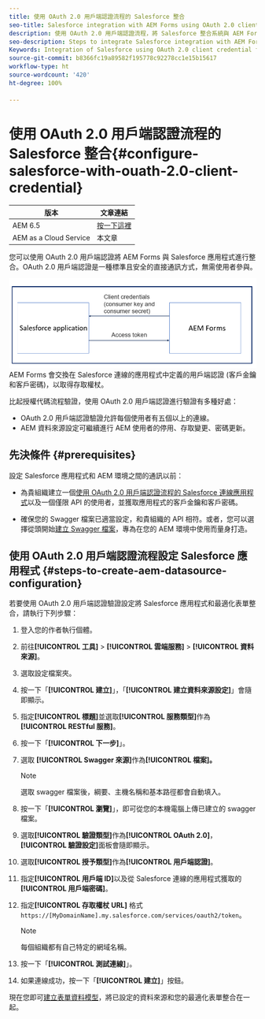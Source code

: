 ```yaml
---
title: 使用 OAuth 2.0 用戶端認證流程的 Salesforce 整合
seo-title: Salesforce integration with AEM Forms using OAuth 2.0 client credential flow
description: 使用 OAuth 2.0 用戶端認證流程，將 Salesforce 整合系統與 AEM Forms 進行整合的步驟
seo-description: Steps to integrate Salesforce integration with AEM Forms using OAuth 2.0 client credential flow
Keywords: Integration of Salesforce using OAuth 2.0 client credential flow, salesforce integration with oauth2 using client credential flow, salesforce and client credential integration
source-git-commit: b8366fc19a89582f195778c92278cc1e15b15617
workflow-type: ht
source-wordcount: '420'
ht-degree: 100%

---
```



# 使用 OAuth 2.0 用戶端認證流程的 Salesforce 整合{#configure-salesforce-with-ouath-2.0-client-credential}

| 版本 | 文章連結 |
| -------- | ---------------------------- |
| AEM 6.5 | [按一下這裡](https://experienceleague.adobe.com/docs/experience-manager-65/forms/form-data-model/oauth2-client-credentials-flow-for-server-to-server-integration.html) |
| AEM as a Cloud Service  | 本文章 |

您可以使用 OAuth 2.0 用戶端認證將 AEM Forms 與 Salesforce 應用程式進行整合。OAuth 2.0 用戶端認證是一種標準且安全的直接通訊方式，無需使用者參與。

![設定 AEM Forms 和 Salesforce 應用程式之間通訊時的工作流程](/help/forms/assets/salesforce-workflow.png)
AEM Forms 會交換在 Salesforce 連線的應用程式中定義的用戶端認證 (客戶金鑰和客戶密碼)，以取得存取權杖。

比起授權代碼流程驗證，使用 OAuth 2.0 用戶端認證進行驗證有多種好處：

* OAuth 2.0 用戶端認證驗證允許每個使用者有五個以上的連線。
* AEM 資料來源設定可繼續進行 AEM 使用者的停用、存取變更、密碼更新。

## 先決條件 {#prerequisites}

設定 Salesforce 應用程式和 AEM 環境之間的通訊以前：

* 為貴組織建立一個[使用 OAuth 2.0 用戶端認證流程的 Salesforce 連線應用程式](https://help.salesforce.com/s/articleView?id=sf.connected_app_client_credentials_setup.htm&amp;type=5)以及一個僅限 API 的使用者，並獲取應用程式的客戶金鑰和客戶密碼。

* 確保您的 Swagger 檔案已適當設定，和貴組織的 API 相符。或者，您可以選擇從頭開始[建立 Swagger 檔案](https://experienceleague.adobe.com/docs/experience-manager-learn/cloud-service/forms/integrate-with-salesforce/describe-rest-api.html)，專為在您的 AEM 環境中使用而量身打造。


## 使用 OAuth 2.0 用戶端認證流程設定 Salesforce 應用程式 {#steps-to-create-aem-datasource-configuration}

若要使用 OAuth 2.0 用戶端認證驗證設定將 Salesforce 應用程式和最適化表單整合，請執行下列步驟：

1. 登入您的作者執行個體。
1. 前往&#x200B;**[!UICONTROL 工具]** > **[!UICONTROL 雲端服務]** > **[!UICONTROL 資料來源]**。
1. 選取設定檔案夾。
1. 按一下「**[!UICONTROL 建立]**」，「**[!UICONTROL 建立資料來源設定]**」會隨即顯示。
1. 指定&#x200B;**[!UICONTROL 標題]**&#x200B;並選取&#x200B;**[!UICONTROL 服務類型]**&#x200B;作為 **[!UICONTROL RESTful 服務]**。
1. 按一下「**[!UICONTROL 下一步]**」。
1. 選取 **[!UICONTROL Swagger 來源]**&#x200B;作為&#x200B;**[!UICONTROL 檔案]。**

   >[!NOTE]
   >
   > 選取 swagger 檔案後，綱要、主機名稱和基本路徑都會自動填入。

1. 按一下「**[!UICONTROL 瀏覽]**」，即可從您的本機電腦上傳已建立的 swagger 檔案。
1. 選取&#x200B;**[!UICONTROL 驗證類型]**&#x200B;作為&#x200B;**[!UICONTROL OAuth 2.0]**，**[!UICONTROL 驗證設定]**&#x200B;面板會隨即顯示。
1. 選取&#x200B;**[!UICONTROL 授予類型]**&#x200B;作為&#x200B;**[!UICONTROL 用戶端認證]**。
1. 指定&#x200B;**[!UICONTROL 用戶端 ID]**&#x200B;以及從 Salesforce 連線的應用程式獲取的&#x200B;**[!UICONTROL 用戶端密碼]**。
1. 指定&#x200B;**[!UICONTROL 存取權杖 URL]** 格式
   `https://[MyDomainName].my.salesforce.com/services/oauth2/token`。

   >[!NOTE]
   >
   > 每個組織都有自己特定的網域名稱。

1. 按一下「**[!UICONTROL 測試連線]**」。
1. 如果連線成功，按一下「**[!UICONTROL 建立]**」按鈕。

現在您即可[建立表單資料模型](/help/forms/create-form-data-models.md)，將已設定的資料來源和您的最適化表單整合在一起。

